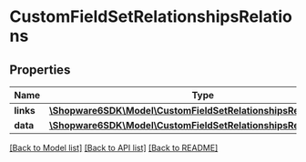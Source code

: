 # CustomFieldSetRelationshipsRelations

## Properties
Name | Type | Description | Notes
------------ | ------------- | ------------- | -------------
**links** | [**\Shopware6SDK\Model\CustomFieldSetRelationshipsRelationsLinks**](CustomFieldSetRelationshipsRelationsLinks.md) |  | [optional] 
**data** | [**\Shopware6SDK\Model\CustomFieldSetRelationshipsRelationsData[]**](CustomFieldSetRelationshipsRelationsData.md) |  | [optional] 

[[Back to Model list]](../../README.md#documentation-for-models) [[Back to API list]](../../README.md#documentation-for-api-endpoints) [[Back to README]](../../README.md)

